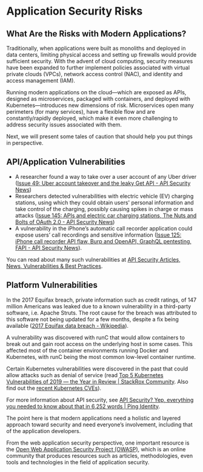 # Application Security Risks

## What Are the Risks with Modern Applications?

Traditionally, when applications were built as monoliths and deployed in data centers, limiting physical access and setting up firewalls would provide sufficient security. With the advent of cloud computing, security measures have been expanded to further implement policies associated with virtual private clouds (VPCs), network access control (NAC), and identity and access management (IAM).

Running modern applications on the cloud—which are exposed as APIs, designed as microservices, packaged with containers, and deployed with Kubernetes—introduces new dimensions of risk. Microservices open many perimeters (for many services), have a flexible flow and are constantly/rapidly deployed, which make it even more challenging to address security issues associated with them.

Next, we will present some tales of caution that should help you put things in perspective.

## API/Application Vulnerabilities

* A researcher found a way to take over a user account of any Uber driver ([Issue 49: Uber account takeover and the leaky Get API - API Security News](https://apisecurity.io/issue-49-uber-account-takeover-leaky-get-api/))
* Researchers detected vulnerabilities with electric vehicle (EV) charging stations, using which they could obtain users' personal information and take control of the charging, possibly causing spikes in charge or mass attacks ([Issue 145: APIs and electric car charging stations, The Nuts and Bolts of OAuth 2.0 - API Security News](https://apisecurity.io/issue-145-apis-electric-car-charging-stations-nuts-bolts-oauth-2-0/))
* A vulnerability in the iPhone’s automatic call recorder application could expose users’ call recordings and sensitive information ([Issue 125: iPhone call recorder API flaw, Burp and OpenAPI, GraphQL pentesting, FAPI - API Security News](https://apisecurity.io/issue-125/)).

You can read about many such vulnerabilities at [API Security Articles, News, Vulnerabilities & Best Practices](https://apisecurity.io).

## Platform Vulnerabilities

In the 2017 Equifax breach, private information such as credit ratings, of 147 million Americans was leaked due to a known vulnerability in a third-party software, i.e. Apache Struts. The root cause for the breach was attributed to this software not being updated for a few months, despite a fix being available ([2017 Equifax data breach - Wikipedia](https://en.wikipedia.org/wiki/2017\_Equifax\_data\_breach)).

A vulnerability was discovered with runC that would allow containers to break out and gain root access on the underlying host in some cases. This affected most of the container environments running Docker and Kubernetes, with runC being the most common low-level container runtime.

Certain Kubernetes vulnerabilities were discovered in the past that could allow attacks such as denial of service (read [Top 5 Kubernetes Vulnerabilities of 2019 — the Year in Review | StackRox Community](https://www.stackrox.io/blog/top-5-kubernetes-vulnerabilities-of-2019-the-year-in-review/). Also find out the [recent Kubernetes CVEs](https://www.cvedetails.com/vulnerability-list/vendor\_id-15867/product\_id-34016/Kubernetes-Kubernetes.html)).

For more information about API security, see [API Security? Yep, everything you needed to know about that in 6,252 words | Ping Identity](https://www.pingidentity.com/en/company/blog/posts/2020/everything-need-know-api-security-2020.html).

The point here is that modern applications need a holistic and layered approach toward security and need everyone’s involvement, including that of the application developers.

From the web application security perspective, one important resource is the [Open Web Application Security Project (OWASP)](https://owasp.org), which is an online community that produces resources such as articles, methodologies, even tools and technologies in the field of application security.

